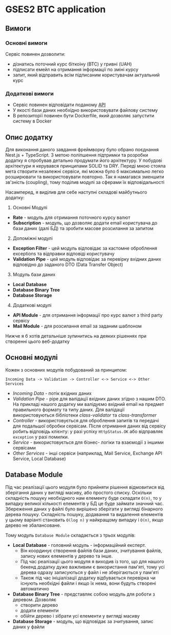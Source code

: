 # GSES2 BTC application

## Вимоги

### Основні вимоги

Сервіс повинен дозволити:

- дізнатись поточний курс біткоіну (BTC) у гривні (UAH)
- підписати емейл на отримання інформації по зміні курсу
- запит, який відправить всім підписаним користувачам актуальний курс

### Додаткові вимоги

- Сервіс повинен відповідати поданому [API](https://github.com/AndriiPopovych/gses/blob/main/gses2swagger.yaml)
- У якості бази даних необхідно використовувати файлову систему
- В репозиторії повинен бути Dockerfile, який дозволяє запустити систему в Docker

## Опис додатку

Для виконання даного завдання фреймворку було обрано поєднання Nest.js + TypeScript. З метою поліпшення підтримки та розробки додатку я спробував детально продумати його архітектуру. У побудові архітектури я керувався принципами SOLID та DRY. Переді мною стояла мета створити незалежні сервіси, які можна було б максимально легко розширювати та використовувати повторно. Так я намагався зменшити зв'зність (coupling), тому поділив модулі за сферами їх відповідальності

Насамперед, я виділив для себе наступні складові майбутнього додатку:

1. Основні Модулі

- **Rate** - модуль для отримання поточного курсу валют
- **Subscription** - модуль, що дозволяє додати email користувача до бази даних (далі БД) та зробити масове розсилання за запитом

2. Допоміжні модулі

- **Exception Filter** - цей модуль відповідає за кастомне оброблення exceptions та відправки відповіді користувачу
- **Validation Pipe** - цей модуль відповідає за перевірку вхідних даних відповідно до заданого DTO (Data Transfer Object)

3. Модуль бази даних

- **Local Database**
- **Database Binary Tree**
- **Database Storage**

4. Додаткові модулі

- **API Module** - для отримання інформації про курс валют з third party сервісу
- **Mail Module** - для розсилання email за заданим шаблоном

Нижче я б хотів детальніше зупинитись на деяких рішеннях при створенні цього веб-додатку

## Основні модулі

Кожен з основних модулів побудований за принципом:

`Incoming Data -> Validation -> Controller <-> Service <-> Other Services`

- _Incoming Data_ - потік вхідних даних
- _Validation Pipe_ - pipe для валідації вхідних даних згідно з нашим DTO. На прикладі нашого додатку ми валідуємо вхідний email на предмет правильного формату та типу даних. Для валідації використовуються бібліотеки _class-validator_ та _class-transformer_
- _Controller_ - використовується для оброблення запитів та передачі для подальшої обробки сервісам. Після отримання даних від сервісу робить відповідь клієнту: у разі успіху `HttpStatus.OK` або відправляє `exception` у разі помилки.
- _Service_ - використовується для бізнес- логіки та взаємодії з іншими сервісами
- _Other Services_ - інші сервіси (наприклад, Mail Service, Exchange API Service, Local Database)

## Database Module

Під час реалізації цього модуля було прийняти рішення відмовитися від зберігання даних у вигляді масиву, або простого списку. Оскільки складність пошуку необхідного нам елементу буде складати `O(n)`, то у випадку великої кількості елементів у БД це буде займати значний час.
Збереження даних у файлі було вирішено зберігати у вигляді бінарного дерева пошуку. Складність пошуку, додавання та видалення елементів у цьому варіанті становить `O(log n)` у найкращому випадку і `O(n)`, якщо дерево не збалансоване.

Тому модуль `Database Module` складається з трьох модулів:

- **Local Database** - головний модуль - інформаційний експерт.
  - Він координує створення файлів бази даних, зчитування файлів, запису нових елементів у дерево та інше.
  - Під час реалізації цього модуля я виходив із того, що для нашого бекенд додатку дуже важливим є використання пам'яті, тому усі дерева одразу записуються у файл і не зберігаються у пам'яті
  - Також під час ініціалізації додатку відбувається перевірка чи існують необхідні файли і якщо їх нема, вони будуть створені автоматично
- **Database Binary Tree** - представляє собою модуль для роботи з деревом. Дозволяє
  - створити дерево
  - додати елементи
  - обійти дерево і зібрати усі елементи у вигляді масиву
- **Database Storage** - модуль, що відповідає за зчитування, запис даних у файли
